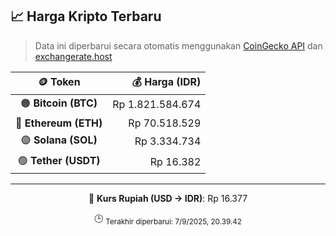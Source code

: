 

<!-- HARGA_KRIPTO -->
## 📈 Harga Kripto Terbaru

> Data ini diperbarui secara otomatis menggunakan [CoinGecko API](https://www.coingecko.com/) dan [exchangerate.host](https://exchangerate.host/)

<div align="center">

| 🪙 Token | 💰 Harga (IDR) |
|:------:|---------------:|
| 🟠 **Bitcoin (BTC)**   | Rp 1.821.584.674 |
| 🔵 **Ethereum (ETH)**  | Rp 70.518.529 |
| 🟣 **Solana (SOL)**    | Rp 3.334.734 |
| 🟢 **Tether (USDT)**   | Rp 16.382 |

---

💱 **Kurs Rupiah (USD → IDR)**: Rp 16.377

🕒 <sub>Terakhir diperbarui: 7/9/2025, 20.39.42</sub>

</div>
<!-- /HARGA_KRIPTO -->